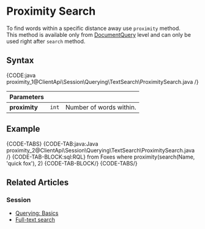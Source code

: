 # Proximity Search

To find words within a specific distance away use `proximity` method.  
This method is available only from [DocumentQuery](../../../../client-api/session/querying/document-query/what-is-document-query) level and can only be used right after `search` method.

## Syntax

{CODE:java proximity_1@ClientApi\Session\Querying\TextSearch\ProximitySearch.java /}

| Parameters | | |
| ------------- | ------------- | ----- |
| **proximity** | `int` | Number of words within. |

## Example

{CODE-TABS}
{CODE-TAB:java:Java proximity_2@ClientApi\Session\Querying\TextSearch\ProximitySearch.java /}
{CODE-TAB-BLOCK:sql:RQL}
from Foxes
where proximity(search(Name, 'quick fox'), 2)
{CODE-TAB-BLOCK/}
{CODE-TABS/}

## Related Articles

### Session

- [Querying: Basics](../../../../indexes/querying/query-index)
- [Full-text search](../../../../client-api/session/querying/text-search/full-text-search)

